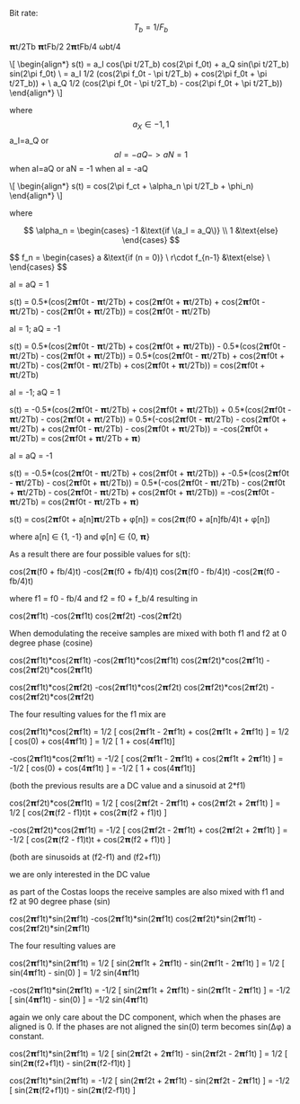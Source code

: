 Bit rate:
$$ T_b = 1/F_b $$



𝝿t/2Tb
𝝿tFb/2
2𝝿tFb/4
ωbt/4

\\[
\begin{align*}
s(t) = a_I cos(\pi t/2T_b) cos(2\pi f_0t) + a_Q sin(\pi t/2T_b) sin(2\pi f_0t) \\
	 = a_I 1/2 (cos(2\pi f_0t - \pi t/2T_b) + cos(2\pi f_0t + \pi t/2T_b)) + \\
	   a_Q 1/2 (cos(2\pi f_0t - \pi t/2T_b) - cos(2\pi f_0t + \pi t/2T_b))
\end{align*}
\\]

where $$ a_X \in { -1, 1 } $$ a_I=a_Q or $$aI = -aQ -> aN = 1$$ when aI=aQ or aN = -1 when aI = -aQ


\\[
\begin{align*}
s(t) = cos(2\pi f_ct + \alpha_n \pi t/2T_b + \phi_n)
\end{align*}
\\]

where

$$
\alpha_n =
\begin{cases}
-1 	&\text{if \(a_I = a_Q\)} \\
1 &\text{else}
\end{cases}
$$

$$
f_n =
\begin{cases}
a &\text{if \(n = 0\)\} \\
r\cdot f_{n-1} &\text{else} \\
\end{cases}
$$

aI = aQ = 1

s(t) = 0.5*(cos(2𝝿f0t - 𝝿t/2Tb) + cos(2𝝿f0t + 𝝿t/2Tb) + cos(2𝝿f0t - 𝝿t/2Tb) - cos(2𝝿f0t + 𝝿t/2Tb))
     = cos(2𝝿f0t - 𝝿t/2Tb) 

aI = 1;  aQ = -1

s(t) = 0.5*(cos(2𝝿f0t - 𝝿t/2Tb) + cos(2𝝿f0t + 𝝿t/2Tb)) - 
       0.5*(cos(2𝝿f0t - 𝝿t/2Tb) - cos(2𝝿f0t + 𝝿t/2Tb))
     = 0.5*(cos(2𝝿f0t - 𝝿t/2Tb) + cos(2𝝿f0t + 𝝿t/2Tb) - cos(2𝝿f0t - 𝝿t/2Tb) + cos(2𝝿f0t + 𝝿t/2Tb))
     = cos(2𝝿f0t + 𝝿t/2Tb)

aI = -1; aQ = 1

s(t) = -0.5*(cos(2𝝿f0t - 𝝿t/2Tb) + cos(2𝝿f0t + 𝝿t/2Tb)) +
        0.5*(cos(2𝝿f0t - 𝝿t/2Tb) - cos(2𝝿f0t + 𝝿t/2Tb))
     =  0.5*(-cos(2𝝿f0t - 𝝿t/2Tb) - cos(2𝝿f0t + 𝝿t/2Tb) + cos(2𝝿f0t - 𝝿t/2Tb) - cos(2𝝿f0t + 𝝿t/2Tb))
     = -cos(2𝝿f0t + 𝝿t/2Tb)
     =  cos(2𝝿f0t + 𝝿t/2Tb + 𝝿)


aI = aQ = -1

s(t) = -0.5*(cos(2𝝿f0t - 𝝿t/2Tb) + cos(2𝝿f0t + 𝝿t/2Tb)) +
	   -0.5*(cos(2𝝿f0t - 𝝿t/2Tb) - cos(2𝝿f0t + 𝝿t/2Tb))
	 =  0.5*(-cos(2𝝿f0t - 𝝿t/2Tb) - cos(2𝝿f0t + 𝝿t/2Tb) - cos(2𝝿f0t - 𝝿t/2Tb) + cos(2𝝿f0t + 𝝿t/2Tb))
	 = -cos(2𝝿f0t - 𝝿t/2Tb) 
	 =  cos(2𝝿f0t - 𝝿t/2Tb + 𝝿)


s(t) = cos(2𝝿f0t + a[n]𝝿t/2Tb + φ[n])
     = cos(2𝝿(f0 + a[n]fb/4)t + φ[n])

where a[n] ∈ {1, -1} and φ[n] ∈ {0, 𝝿}

As a result there are four possible values for s(t):

 cos(2𝝿(f0 + fb/4)t)
-cos(2𝝿(f0 + fb/4)t)
 cos(2𝝿(f0 - fb/4)t)
-cos(2𝝿(f0 - fb/4)t)

where f1 = f0 - fb/4 and f2 = f0 + f_b/4 resulting in


 cos(2𝝿f1t)
-cos(2𝝿f1t)
 cos(2𝝿f2t)
-cos(2𝝿f2t)


When demodulating the receive samples are mixed with both f1 and f2 at 0 degree phase (cosine)


 cos(2𝝿f1t)*cos(2𝝿f1t)
-cos(2𝝿f1t)*cos(2𝝿f1t)
 cos(2𝝿f2t)*cos(2𝝿f1t)
-cos(2𝝿f2t)*cos(2𝝿f1t)

 cos(2𝝿f1t)*cos(2𝝿f2t)
-cos(2𝝿f1t)*cos(2𝝿f2t)
 cos(2𝝿f2t)*cos(2𝝿f2t)
-cos(2𝝿f2t)*cos(2𝝿f2t)



The four resulting values for the f1 mix are


cos(2𝝿f1t)*cos(2𝝿f1t) = 1/2 [ cos(2𝝿f1t - 2𝝿f1t) + cos(2𝝿f1t + 2𝝿f1t) ]
					  = 1/2 [ cos(0) + cos(4𝝿f1t) ]
					  = 1/2 [ 1 + cos(4𝝿f1t)]

-cos(2𝝿f1t)*cos(2𝝿f1t) = -1/2 [ cos(2𝝿f1t - 2𝝿f1t) + cos(2𝝿f1t + 2𝝿f1t) ]
					   = -1/2 [ cos(0) + cos(4𝝿f1t) ]
					   = -1/2 [ 1 + cos(4𝝿f1t)]

(both the previous results are a DC value and a sinusoid at 2*f1)

cos(2𝝿f2t)*cos(2𝝿f1t) = 1/2 [ cos(2𝝿f2t - 2𝝿f1t) + cos(2𝝿f2t + 2𝝿f1t) ]
					  = 1/2 [ cos(2𝝿(f2 - f1)t)t + cos(2𝝿(f2 + f1)t) ]

-cos(2𝝿f2t)*cos(2𝝿f1t) = -1/2 [ cos(2𝝿f2t - 2𝝿f1t) + cos(2𝝿f2t + 2𝝿f1t) ]
					   = -1/2 [ cos(2𝝿(f2 - f1)t)t + cos(2𝝿(f2 + f1)t) ]

(both are sinusoids at (f2-f1) and (f2+f1))

we are only interested in the DC value


as part of the Costas loops the receive samples are also mixed with f1 and f2 at 90 degree phase (sin)


 cos(2𝝿f1t)*sin(2𝝿f1t)
-cos(2𝝿f1t)*sin(2𝝿f1t)
 cos(2𝝿f2t)*sin(2𝝿f1t)
-cos(2𝝿f2t)*sin(2𝝿f1t)


The four resulting values are

cos(2𝝿f1t)*sin(2𝝿f1t) = 1/2 [ sin(2𝝿f1t + 2𝝿f1t) - sin(2𝝿f1t - 2𝝿f1t) ]
					  = 1/2 [ sin(4𝝿f1t) - sin(0) ]
					  = 1/2 sin(4𝝿f1t)


-cos(2𝝿f1t)*sin(2𝝿f1t) = -1/2 [ sin(2𝝿f1t + 2𝝿f1t) - sin(2𝝿f1t - 2𝝿f1t) ]
					   = -1/2 [ sin(4𝝿f1t) - sin(0) ]
					   = -1/2 sin(4𝝿f1t)

again we only care about the DC component, which when the phases are aligned is 0. If the phases are not aligned the 
sin(0) term becomes sin(Δφ) a constant.


cos(2𝝿f1t)*sin(2𝝿f1t) = 1/2 [ sin(2𝝿f2t + 2𝝿f1t) - sin(2𝝿f2t - 2𝝿f1t) ]
					  = 1/2 [ sin(2𝝿(f2+f1)t) - sin(2𝝿(f2-f1)t) ]


cos(2𝝿f1t)*sin(2𝝿f1t) = -1/2 [ sin(2𝝿f2t + 2𝝿f1t) - sin(2𝝿f2t - 2𝝿f1t) ]
					  = -1/2 [ sin(2𝝿(f2+f1)t) - sin(2𝝿(f2-f1)t) ]



